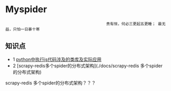 # Myspider
                                                贵有恒，何必三更起五更睡； 最无益，只怕一日暴十寒
 
## 知识点
* 1 [python中执行js代码涉及的类库及实际应用](./docs/python中执行js代码.md)
* 2 [scrapy-redis多个spider的分布式架构](./docs/scrapy-redis 多个spider的分布式架构)


scrapy-redis 多个spider的分布式架构？？？
